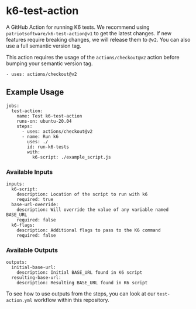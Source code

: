 # k6-test-action
A GitHub Action for running K6 tests. We recommend using `patriotsoftware/k6-test-action@v1` to get the latest changes.
If new features require breaking changes, we will release them to `@v2`. You can also use a full semantic version tag.

This action requires the usage of the `actions/checkout@v2` action before bumping your semantic version tag.
```
- uses: actions/checkout@v2
```


## Example Usage

```
jobs:
  test-action:
    name: Test k6-test-action
    runs-on: ubuntu-20.04
    steps:
      - uses: actions/checkout@v2
      - name: Run k6
        uses: ./
        id: run-k6-tests
        with:
          k6-script: ./example_script.js
```

### Available Inputs

```
inputs:
  k6-script:
    description: Location of the script to run with k6
    required: true
  base-url-override:
    description: Will override the value of any variable named BASE_URL
    required: false
  k6-flags:
    description: Additional flags to pass to the K6 command
    required: false
```

### Available Outputs
```
outputs:
  initial-base-url:
    description: Initial BASE_URL found in K6 script
  resulting-base-url:
    description: Resulting BASE_URL found in K6 script
```

To see how to use outputs from the steps, you can look at our `test-action.yml` workflow within this repository. 